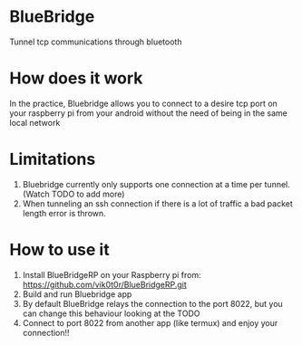 # BlueBridge
Tunnel tcp communications through bluetooth

# How does it work
<p>In the practice, Bluebridge allows you to connect to a desire tcp port on your raspberry pi from your android without the need of being in the same local network</p>

# Limitations
1. Bluebridge currently only supports one connection at a time per tunnel. (Watch TODO to add more)
2. When tunneling an ssh connection if there is a lot of traffic a bad packet length error is thrown.
# How to use it
1. Install BlueBridgeRP on your Raspberry pi from: https://github.com/vik0t0r/BlueBridgeRP.git 
2. Build and run Bluebridge app
3. By default BlueBridge relays the connection to the port 8022, but you can change this behaviour looking at the TODO
4. Connect to port 8022 from another app (like termux) and enjoy your connection!!
